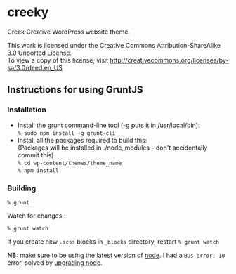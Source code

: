 creeky
======

Creek Creative WordPress website theme.

This work is licensed under the Creative Commons Attribution-ShareAlike 3.0 Unported License.  
To view a copy of this license, visit <http://creativecommons.org/licenses/by-sa/3.0/deed.en_US>

Instructions for using GruntJS
------------------------------

### Installation

* Install the grunt command-line tool (-g puts it in /usr/local/bin):  
`% sudo npm install -g grunt-cli`
* Install all the packages required to build this:  
(Packages will be installed in ./node_modules - don't accidentally commit this)  
`% cd wp-content/themes/theme_name`  
`% npm install`

### Building

    % grunt

Watch for changes:

    % grunt watch

If you create new `.scss` blocks in `_blocks` directory, restart `% grunt watch`

**NB:** make sure to be using the latest version of [node](http://nodejs.org/). I had a `Bus error: 10` error, solved by [upgrading node](http://stackoverflow.com/questions/20521685/grunt-task-exits-with-bus-error-10).
